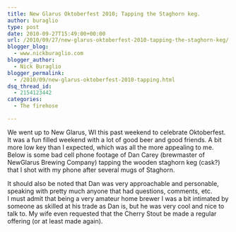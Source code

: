 ```yaml
---
title: New Glarus Oktoberfest 2010; Tapping the Staghorn keg.
author: buraglio
type: post
date: 2010-09-27T15:49:00+00:00
url: /2010/09/27/new-glarus-oktoberfest-2010-tapping-the-staghorn-keg/
blogger_blog:
  - www.nickburaglio.com
blogger_author:
  - Nick Buraglio
blogger_permalink:
  - /2010/09/new-glarus-oktoberfest-2010-tapping.html
dsq_thread_id:
  - 2154123442
categories:
  - The firehose

---
```

We went up to New Glarus, WI this past weekend to celebrate Oktoberfest. It was a fun filled weekend with a lot of good beer and good friends. A bit more low key than I expected, which was all the more appealing to me. Below is some bad cell phone footage of Dan Carey (brewmaster of NewGlarus Brewing Company) tapping the wooden staghorn keg (cask?) that I shot with my phone after several mugs of Staghorn. 

It should also be noted that Dan was very approachable and personable, speaking with pretty much anyone that had questions, comments, etc.  
I must admit that being a very amateur home brewer I was a bit intimated by someone as skilled at his trade as Dan is, but he was very cool and nice to talk to. My wife even requested that the Cherry Stout be made a regular offering (or at least made again).